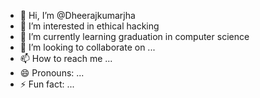- 👋 Hi, I’m @Dheerajkumarjha
- 👀 I’m interested in ethical hacking
- 🌱 I’m currently learning graduation in computer science
- 💞️ I’m looking to collaborate on ...
- 📫 How to reach me ...
- 😄 Pronouns: ...
- ⚡ Fun fact: ...

<!---
Dheerajkumarjha/Dheerajkumarjha is a ✨ special ✨ repository because its `README.md` (this file) appears on your GitHub profile.
You can click the Preview link to take a look at your changes.
--->
